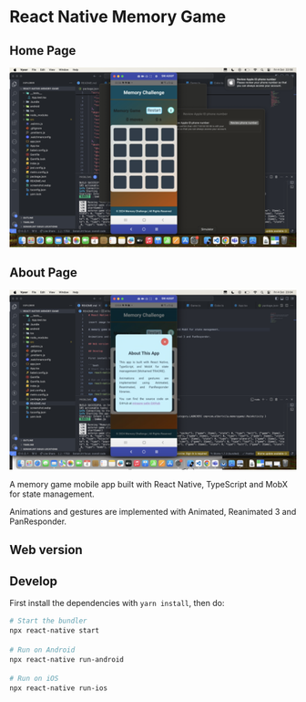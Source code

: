 # React Native Memory Game

## Home Page

![alt text](screenshot.webp)

## About Page

![alt text](screenshot-about.webp)

A memory game mobile app built with React Native, TypeScript and MobX for state management.

Animations and gestures are implemented with Animated, Reanimated 3 and PanResponder.

## Web version

## Develop

First install the dependencies with `yarn install`, then do:

```bash
# Start the bundler
npx react-native start

# Run on Android
npx react-native run-android

# Run on iOS
npx react-native run-ios
```
